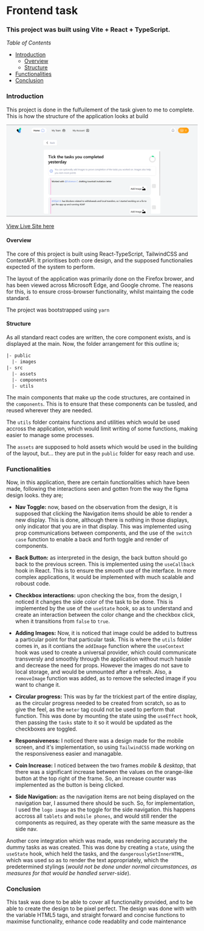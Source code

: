 # Frontend task

### This project was built using Vite + React + TypeScript.

*Table of Contents*

- [Introduction](#introduction)
  - [Overview](#overview)
  - [Structure](#structure)
- [Functionalities](#functionalities)
- [Conclusion](#conclusion)

### Introduction
This project is done in the fulfuilement of the task given to me to complete.
This is how the structure of the application looks at build

![This is the image on load *desktop view* ](./public/images/image.png)

[View Live Site here](https://lovely-sunflower-ffcd06.netlify.app/)

#### Overview
The core of this project is built using React-TypeScript, TailwindCSS and ContextAPI. It prioritises both core design, and the supposed functionalies expected of the system to perform.

The layout of the application was primarily done on the Firefox brower, and has been viewed across Microsoft Edge, and Google chrome. The reasons for this, is to ensure cross-browser functionality, whilst maintaing the code standard.

The project was bootstrapped using `yarn`

#### Structure
As all standard react codes are written, the core component exists, and is displayed at the main. Now, the folder arrangement for this outline is;

```
|- public
  |- images
|- src
  |- assets
  |- components
  |- utils
```
The main components that make up the code structures, are contained in the `components`. This is to ensure that these components can be tussled, and reused wherever they are needed.

The `utils` folder contains functions and utilities which would be used accross the application, which would limit writing of some functions, making easier to manage some processes.

The `assets` are supposed to hold assets which would be used in the building of the layout, but... they are put in the `public` folder for easy reach and use.

### Functionalities
Now, in this application, there are certain functionalities which have been made, following the interactions seen and gotten from the way the figma design looks. they are;

- **Nav Toggle:** now, based on the observation from the design, it is supposed that clicking the Navigation items should be able to render a new display. This is done, although there is nothing in those displays, only indicator that you are in that display. This was implemented using prop communications between components, and the use of the `switch case` function to enable a back and forth toggle and render of components.

- **Back Button:** as interpreted in the design, the back button should go back to the previous screen. This is implemented using the `useCallback` hook in React. This is to ensure the smooth use of the interface. In more complex applications, it would be implemented with much scalable and roboust code.

- **Checkbox interactions:** upon checking the box, from the design, I noticed it changes the side color of the task to be done. This is implemented by the use of the `useState` hook, so as to understand and create an interaction between the color change and the checkbox click, when it transitions from `false` to `true`.

- **Adding Images:** Now, it is noticed that image could be added to buttress a particular point for that particular task. This is where the `utils` folder comes in, as it contians the `addImage` function where the `useContext` hook was used to create a universal provider, which could communicate transversly and smoothly through the application without much hassle and decrease the need for props. However the images do not save to local storage, and would be unmounted after a refresh. Also, a `removeImage` function was added, as to remove the selected image if you want to change it.

- **Circular progress:** This was by far the trickiest part of the entire display, as the circular progress needed to be created from scratch, so as to give the feel, as the `meter` tag could not be used to perform that function. This was done by mounting the state using the `useEffect` hook, then passing the `tasks` state to it so it would be updated as the checkboxes are toggled.

- **Responsiveness:** I noticed there was a design made for the mobile screen, and it's implementation, so using `TailwindCSS` made working on the responsiveness easier and managable.

- **Coin Increase:** I noticed between the two frames *mobile* & *desktop*, that there was a significant increase between the values on the orange-like button at the top right of the frame. So, an increase counter was implemented as the button is being clicked.

- **Side Navigation:** as the navigation items are not being displayed on the navigation bar, I assumed there should be such. So, for implementation, I used the `logo image` as the toggle for the side navigation. this happens accross all `tablets` and `mobile phones`, and would still render the components as required, as they operate with the same measure as the side nav.

Another core integration which was made, was rendering accurately the dummy tasks as was created. This was done by creating a `state`, using the `useState` hook, which held the tasks, and the `dangerouslySetInnerHTML`, which was used so as to render the text appropriately, which the predetermined stylings (*would not be done under normal circumstances, as measures for that would be handled server-side*).

### Conclusion
This task was done to be able to cover all functionality provided, and to be able to create the design to be pixel perfect. The design was done with with the variable HTML5 tags, and straight forward and concise functions to maximise functionality, enhance code readablity and code maintenance